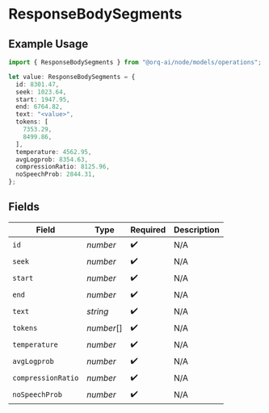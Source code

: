 # ResponseBodySegments

## Example Usage

```typescript
import { ResponseBodySegments } from "@orq-ai/node/models/operations";

let value: ResponseBodySegments = {
  id: 8301.47,
  seek: 1023.64,
  start: 1947.95,
  end: 6764.82,
  text: "<value>",
  tokens: [
    7353.29,
    8499.86,
  ],
  temperature: 4562.95,
  avgLogprob: 8354.63,
  compressionRatio: 8125.96,
  noSpeechProb: 2844.31,
};
```

## Fields

| Field              | Type               | Required           | Description        |
| ------------------ | ------------------ | ------------------ | ------------------ |
| `id`               | *number*           | :heavy_check_mark: | N/A                |
| `seek`             | *number*           | :heavy_check_mark: | N/A                |
| `start`            | *number*           | :heavy_check_mark: | N/A                |
| `end`              | *number*           | :heavy_check_mark: | N/A                |
| `text`             | *string*           | :heavy_check_mark: | N/A                |
| `tokens`           | *number*[]         | :heavy_check_mark: | N/A                |
| `temperature`      | *number*           | :heavy_check_mark: | N/A                |
| `avgLogprob`       | *number*           | :heavy_check_mark: | N/A                |
| `compressionRatio` | *number*           | :heavy_check_mark: | N/A                |
| `noSpeechProb`     | *number*           | :heavy_check_mark: | N/A                |